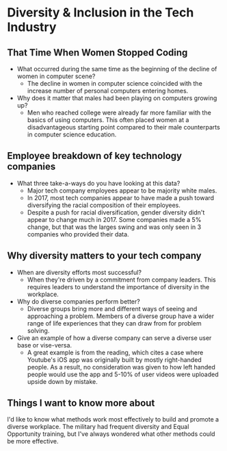 # Diversity & Inclusion in the Tech Industry

## That Time When Women Stopped Coding

* What occurred during the same time as the beginning of the decline of women in computer scene?
  * The decline in women in computer science coincided with the increase number of personal computers entering homes.
* Why does it matter that males had been playing on computers growing up?
  * Men who reached college were already far more familiar with the basics of using computers. This often placed women at a disadvantageous starting point compared to their male counterparts in computer science education.

## Employee breakdown of key technology companies

* What three take-a-ways do you have looking at this data?
  * Major tech company employees appear to be majority white males.
  * In 2017, most tech companies appear to have made a push toward diversifying the racial composition of their employees.
  * Despite a push for racial diversification, gender diversity didn't appear to change much in 2017. Some companies made a 5% change, but that was the larges swing and was only seen in 3 companies who provided their data.

## Why diversity matters to your tech company

* When are diversity efforts most successful?
  * When they're driven by a commitment from company leaders. This requires leaders to understand the importance of diversity in the workplace.
* Why do diverse companies perform better?
  * Diverse groups bring more and different ways of seeing and approaching a problem. Members of a diverse group have a wider range of life experiences that they can draw from for problem solving.
* Give an example of how a diverse company can serve a diverse user base or vise-versa.
  * A great example is from the reading, which cites a case where Youtube's iOS app was originally built by mostly right-handed people. As a result, no consideration was given to how left handed people would use the app and 5-10% of user videos were uploaded upside down by mistake.

## Things I want to know more about

I'd like to know what methods work most effectively to build and promote a diverse workplace. The military had frequent diversity and Equal Opportunity training, but I've always wondered what other methods could be more effective.
